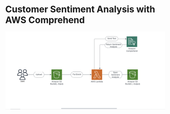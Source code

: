 # Customer Sentiment Analysis with AWS Comprehend

![Comprehend](assets/Customer-Sentiment-Chart.png)
